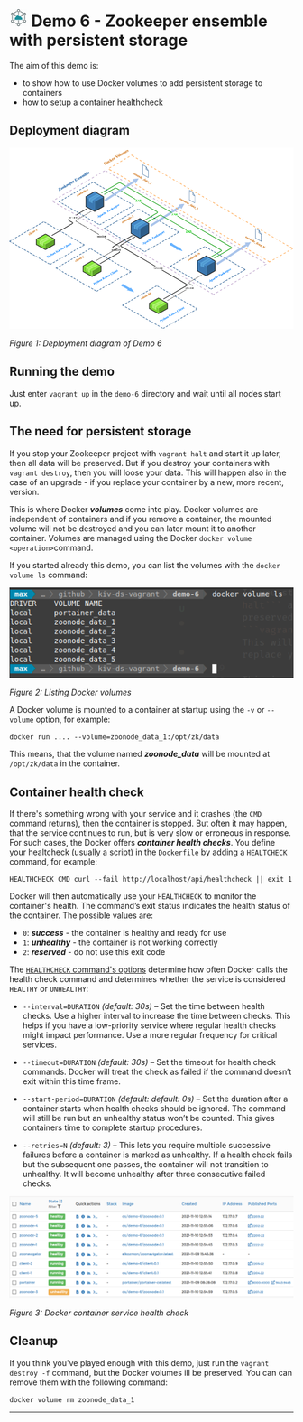 # ![DS Logo](../images/icon-32-ds.png) Demo 6 - Zookeeper ensemble with persistent storage

The aim of this demo is:
* to show how to use Docker volumes to add persistent storage to containers
* how to setup a container healthcheck

## Deployment diagram

![Demo 6 deployment diagram](images/demo-6-deployment.png)

*Figure 1: Deployment diagram of Demo 6*

## Running the demo

Just enter `vagrant up` in the `demo-6` directory and wait until all nodes start up.

## The need for persistent storage

If you stop your Zookeeper project with ```vagrant halt``` and start it up later, then all data will be preserved. But if you destroy your containers with ```vagrant destroy```, then you will loose your data. This will happen also in the case of an upgrade - if you replace your container by a new, more recent, version.

This is where Docker ***volumes*** come into play. Docker volumes are independent of containers and if you remove a container, the mounted volume will not be destroyed and you can later mount it to another container. Volumes are managed using the Docker ```docker volume <operation>```command.

If you started already this demo, you can list the volumes with the ```docker volume ls``` command:

![Demo 6 - Docker volumes](images/demo-6-volumes.png)

*Figure 2: Listing Docker volumes*

A Docker volume is mounted to a container at startup using the ```-v``` or ```--volume``` option, for example:
```
docker run .... --volume=zoonode_data_1:/opt/zk/data
```
This means, that the volume named ***zoonode_data*** will be mounted at ```/opt/zk/data``` in the container.

## Container health check

If there's something wrong with your service and it crashes (the ```CMD``` command returns), then the container is stopped. But often it may happen, that the service continues to run, but is very slow or erroneous in response. For such cases, the Docker offers ***container health checks***. You define your healtcheck (usually a script) in the ```Dockerfile``` by adding a ```HEALTCHECK``` command, for example:
```
HEALTHCHECK CMD curl --fail http://localhost/api/healthcheck || exit 1
```
Docker will then automatically use your ```HEALTHCHECK``` to monitor the container's health. The command’s exit status indicates the health status of the container. The possible values are:

* ```0```: ***success*** - the container is healthy and ready for use
* ```1```: ***unhealthy*** - the container is not working correctly
* ```2```: ***reserved*** - do not use this exit code

The [```HEALTHCHECK``` command's options](https://docs.docker.com/engine/reference/builder/#healthcheck) determine how often Docker calls the health check command and determines whether the service is considered ```HEALTHY``` or ```UNHEALTHY```:

* ```--interval=DURATION``` *(default: 30s)* – Set the time between health checks. Use a higher interval to increase the time between checks. This helps if you have a low-priority service where regular health checks might impact performance. Use a more regular frequency for critical services.

* ```--timeout=DURATION``` *(default: 30s)* – Set the timeout for health check commands. Docker will treat the check as failed if the command doesn’t exit within this time frame.

* ```--start-period=DURATION``` *(default: default: 0s)* – Set the duration after a container starts when health checks should be ignored. The command will still be run but an unhealthy status won’t be counted. This gives containers time to complete startup procedures.

* ```--retries=N``` *(default: 3)* – This lets you require multiple successive failures before a container is marked as unhealthy. If a health check fails but the subsequent one passes, the container will not transition to unhealthy. It will become unhealthy after three consecutive failed checks.

 ![Demo 6 Docker healthcheck](images/demo-6-healthcheck.png)

 *Figure 3: Docker container service health check*

## Cleanup

If you think you've played enough with this demo, just run the `vagrant destroy -f` command, but the Docker volumes ill be preserved. You can can remove them with the following command:
```
docker volume rm zoonode_data_1
```

---